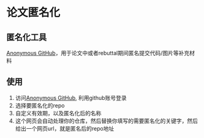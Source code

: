 # 论文匿名化

## 匿名化工具
[Anonymous GitHub](https://anonymous.4open.science/)，用于论文中或者rebuttal期间匿名提交代码/图片等补充材料

## 使用
1. 访问[Anonymous GitHub](https://anonymous.4open.science/), 利用github账号登录
2. 选择要匿名化的repo
3. 自定义有效期，以及匿名化后的名称
4. 这个网页会自动处理你的仓库，然后替换你填写的需要匿名化的关键字，然后给出一个网页url，就是匿名后的repo地址